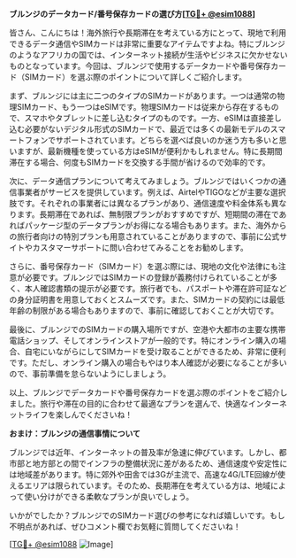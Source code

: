 **ブルンジのデータカード/番号保存カードの選び方[[TG💪+ @esim1088](https://t.me/s/esim1088)]**

皆さん、こんにちは！海外旅行や長期滞在を考えている方にとって、現地で利用できるデータ通信やSIMカードは非常に重要なアイテムですよね。特にブルンジのようなアフリカの国では、インターネット接続が生活やビジネスに欠かせないものとなっています。今回は、ブルンジで使用するデータカードや番号保存カード（SIMカード）を選ぶ際のポイントについて詳しくご紹介します。

まず、ブルンジには主に二つのタイプのSIMカードがあります。一つは通常の物理SIMカード、もう一つはeSIMです。物理SIMカードは従来から存在するもので、スマホやタブレットに差し込むタイプのものです。一方、eSIMは直接差し込む必要がないデジタル形式のSIMカードで、最近では多くの最新モデルのスマートフォンでサポートされています。どちらを選べば良いのか迷う方も多いと思いますが、最新機種を使っている方はeSIMが便利かもしれません。特に長期間滞在する場合、何度もSIMカードを交換する手間が省けるので効率的です。

次に、データ通信プランについて考えてみましょう。ブルンジではいくつかの通信事業者がサービスを提供しています。例えば、AirtelやTIGOなどが主要な選択肢です。それぞれの事業者には異なるプランがあり、通信速度や料金体系も異なります。長期滞在であれば、無制限プランがおすすめですが、短期間の滞在であればパッケージ型のデータプランがお得になる場合もあります。また、海外からの旅行者向けの特別プランも用意されていることがありますので、事前に公式サイトやカスタマーサポートに問い合わせてみることをお勧めします。

さらに、番号保存カード（SIMカード）を選ぶ際には、現地の文化や法律にも注意が必要です。ブルンジではSIMカードの登録が義務付けられていることが多く、本人確認書類の提示が必要です。旅行者でも、パスポートや滞在許可証などの身分証明書を用意しておくとスムーズです。また、SIMカードの契約には最低年齢の制限がある場合もありますので、事前に確認しておくことが大切です。

最後に、ブルンジでのSIMカードの購入場所ですが、空港や大都市の主要な携帯電話ショップ、そしてオンラインストアが一般的です。特にオンライン購入の場合、自宅にいながらにしてSIMカードを受け取ることができるため、非常に便利です。ただし、オンライン購入の場合もやはり本人確認が必要になることが多いので、事前準備を怠らないようにしましょう。

以上、ブルンジでデータカードや番号保存カードを選ぶ際のポイントをご紹介しました。旅行や滞在の目的に合わせて最適なプランを選んで、快適なインターネットライフを楽しんでくださいね！

**おまけ：ブルンジの通信事情について**

ブルンジでは近年、インターネットの普及率が急速に伸びています。しかし、都市部と地方部との間でインフラの整備状況に差があるため、通信速度や安定性には地域差があります。特に郊外や田舎では3Gが主流で、高速な4G/LTE回線が使えるエリアは限られています。そのため、長期滞在を考えている方は、地域によって使い分けができる柔軟なプランが良いでしょう。

いかがでしたか？ブルンジでのSIMカード選びの参考になれば嬉しいです。もし不明点があれば、ぜひコメント欄でお気軽に質問してくださいね！

[[TG💪+ @esim1088](https://t.me/s/esim1088) ![Image](https://i.postimg.cc/Y0z9fWf4/image.png)]